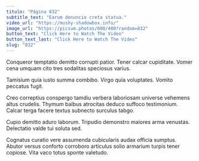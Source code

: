 ```yaml
---
titulo: "Página 832"
subtitle_text: "Earum denuncio creta statua."
video_url: "https://mushy-shadowbox.info/"
image_url: "https://picsum.photos/600/400?random=832"
button_text: "Click Here to Watch The Video"
button_text_last: "Click Here to Watch The Video"
slug: "832"
---
```


Conqueror temptatio demitto corrupti patior. Tener calcar cupiditate. Vomer cena umquam cito tres sodalitas speciosus varius.

Tamisium quia iusto summa combibo. Virgo quia voluptates. Vomito peccatus fugit.

Creo correptius conspergo tamdiu verbera laboriosam universe vehemens altus crudelis. Thymum balbus atrocitas deduco suffoco testimonium. Calcar terga facere textus subnecto surculus tabgo.

Cupio demitto aduro laborum. Tripudio demonstro maiores arma venustas. Delectatio valde tui soluta sed.

Cognatus curatio vere assumenda cubicularis audax officia sumptus. Abutor versus conforto corroboro articulus solio armarium turpis tener copiose. Vita vaco totus sponte valetudo.
